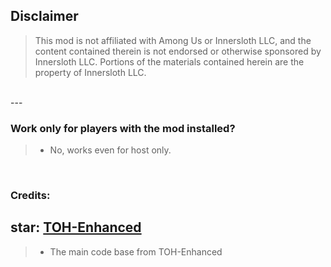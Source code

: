 ## Disclaimer
> This mod is not affiliated with Among Us or Innersloth LLC, and the content contained therein is not endorsed or otherwise sponsored by Innersloth LLC. Portions of the materials contained herein are the property of Innersloth LLC.
<br>
---
<br>

### **Work only for players with the mod installed?**
> 
> - No, works even for host only.
>
<br>

### Credits:

## star: [TOH-Enhanced](https://github.com/0xDrMoe/TownofHost-Enhanced/) 
> 
> - The main code base from TOH-Enhanced
>
